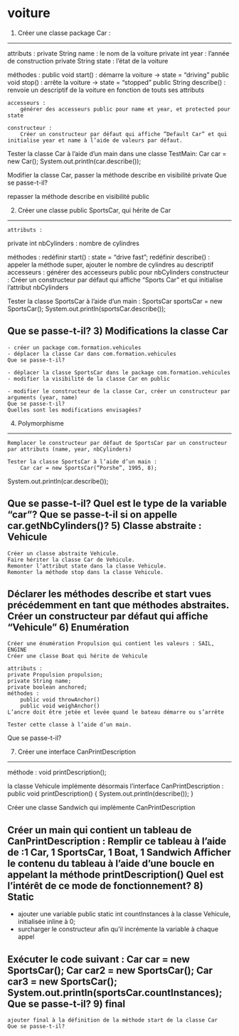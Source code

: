 voiture
=======
1)  Créer une classe package Car :
--------------------
attributs : 
private String name : le nom de la voiture
private int year : l’année de construction
private String state : l’état de la voiture

méthodes : 
public void start() : démarre la voiture -> state = “driving”
public void stop() : arrête la voiture -> state = “stopped”
public String describe() : renvoie un descriptif de la voiture en fonction de touts ses attributs

	accesseurs :
		générer des accesseurs public pour name et year, et protected pour state

	constructeur :
		Créer un constructeur par défaut qui affiche ”Default Car” et qui initialise year et name à l’aide de valeurs par défaut.

Tester la classe Car à l’aide d’un main dans une classe TestMain: 
	Car car = new Car();
System.out.println(car.describe());

Modifier la classe Car, passer la méthode describe en visibilité private
	Que se passe-t-il?

repasser la méthode describe en visibilité public

2) Créer une classe public SportsCar, qui hérite de Car
--------------------
	attributs :
private int nbCylinders : nombre de cylindres
	
méthodes : 
	redéfinir start() : state = “drive fast”;
	redéfinir describe() : appeler la méthode super, ajouter le nombre de cylindres au descriptif
	accesseurs :
		générer des accesseurs public pour nbCylinders
	constructeur :
		Créer un constructeur par défaut qui affiche “Sports Car” et qui initialise l’attribut nbCylinders

Tester la classe SportsCar à l’aide d’un main : 
	SportsCar sportsCar = new SportsCar();
System.out.println(sportsCar.describe());

Que se passe-t-il?
3) Modifications la classe Car 
--------------------
	- créer un package com.formation.vehicules
	- déplacer la classe Car dans com.formation.vehicules
	Que se passe-t-il?
	
	- déplacer la classe SportsCar dans le package com.formation.vehicules
	- modifier la visibilité de la classe Car en public
		
	- modifier le constructeur de la classe Car, créer un constructeur par arguments (year, name)
	Que se passe-t-il?
	Quelles sont les modifications envisagées?
4) Polymorphisme
--------------------
	Remplacer le constructeur par défaut de SportsCar par un constructeur par attributs (name, year, nbCylinders)

	Tester la classe SportsCar à l’aide d’un main : 
		Car car = new SportsCar(“Porshe”, 1995, 8);
System.out.println(car.describe());

Que se passe-t-il?
Quel est le type de la variable  “car”?
Que se passe-t-il si on appelle car.getNbCylinders()?
5) Classe abstraite : Vehicule
--------------------
	Créer un classe abstraite Vehicule.
	Faire hériter la classe Car de Vehicule.
	Remonter l’attribut state dans la classe Vehicule.
	Remonter la méthode stop dans la classe Vehicule.
Déclarer les méthodes describe et start vues précédemment en tant que méthodes abstraites.
Créer un constructeur par défaut qui affiche “Vehicule”
6) Enumération
--------------------
	Créer une énumération Propulsion qui contient les valeurs : SAIL, ENGINE
	Créer une classe Boat qui hérite de Vehicule
	
	attributs : 
	private Propulsion propulsion;
	private String name;
	private boolean anchored;
	méthodes :
		public void throwAnchor()
		public void weighAnchor()
	L’ancre doit être jetée et levée quand le bateau démarre ou s’arrête

	Tester cette classe à l’aide d’un main.
Que se passe-t-il?
	
7) Créer une interface CanPrintDescription
--------------------
méthode : 
void printDescription();

la classe Vehicule implémente désormais l’interface CanPrintDescription :
	public void printDescription() {
		System.out.println(describe());
	}

Créer une classe Sandwich qui implémente CanPrintDescription

Créer un main qui contient un tableau de CanPrintDescription : 
Remplir ce tableau à l’aide de :1 Car, 1 SportsCar, 1 Boat, 1 Sandwich
Afficher le contenu du tableau à l’aide d’une boucle en appelant la méthode printDescription()
Quel est l’intérêt de ce mode de fonctionnement?
8) Static
--------------------
- ajouter une variable public static int countInstances à la classe Vehicule, initialisée inline à 0;
- surcharger le constructeur afin qu’il incrémente la variable à chaque appel

Exécuter le code suivant : 
	Car car = new SportsCar();
	Car car2 = new SportsCar();
Car car3 = new SportsCar();
System.out.println(sportsCar.countInstances);
Que se passe-t-il?
9) final
--------------------
	ajouter final à la définition de la méthode start de la classe Car
	Que se passe-t-il?

